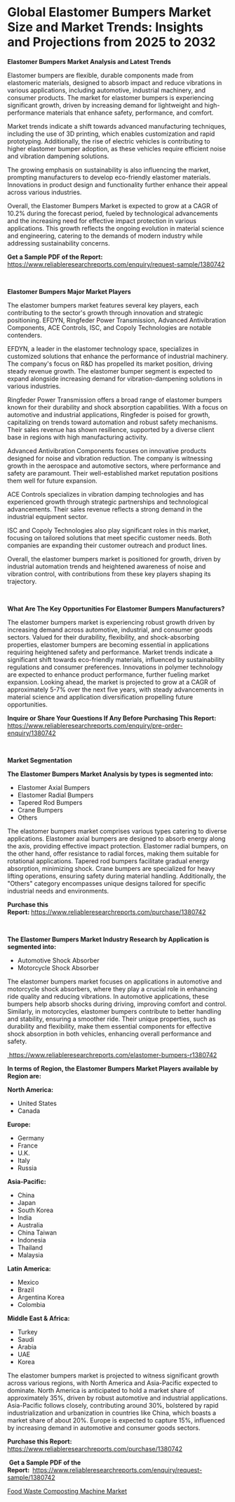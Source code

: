 <p><h1>Global Elastomer Bumpers Market Size and Market Trends: Insights and Projections from 2025 to 2032</h1></p><p><strong>Elastomer Bumpers Market Analysis and Latest Trends</strong></p>
<p><p>Elastomer bumpers are flexible, durable components made from elastomeric materials, designed to absorb impact and reduce vibrations in various applications, including automotive, industrial machinery, and consumer products. The market for elastomer bumpers is experiencing significant growth, driven by increasing demand for lightweight and high-performance materials that enhance safety, performance, and comfort.</p><p>Market trends indicate a shift towards advanced manufacturing techniques, including the use of 3D printing, which enables customization and rapid prototyping. Additionally, the rise of electric vehicles is contributing to higher elastomer bumper adoption, as these vehicles require efficient noise and vibration dampening solutions.</p><p>The growing emphasis on sustainability is also influencing the market, prompting manufacturers to develop eco-friendly elastomer materials. Innovations in product design and functionality further enhance their appeal across various industries. </p><p>Overall, the Elastomer Bumpers Market is expected to grow at a CAGR of 10.2% during the forecast period, fueled by technological advancements and the increasing need for effective impact protection in various applications. This growth reflects the ongoing evolution in material science and engineering, catering to the demands of modern industry while addressing sustainability concerns.</p></p>
<p><strong>Get a Sample PDF of the Report:&nbsp;</strong> <a href="https://www.reliableresearchreports.com/enquiry/request-sample/1380742?utm_campaign=2528&utm_medium=2&utm_source=Github&utm_content=ia&utm_term=21022025&utm_id=elastomer-bumpers">https://www.reliableresearchreports.com/enquiry/request-sample/1380742</a></p>
<p>&nbsp;</p>
<p><strong>Elastomer Bumpers Major Market Players</strong></p>
<p><p>The elastomer bumpers market features several key players, each contributing to the sector's growth through innovation and strategic positioning. EFDYN, Ringfeder Power Transmission, Advanced Antivibration Components, ACE Controls, ISC, and Copoly Technologies are notable contenders.</p><p>EFDYN, a leader in the elastomer technology space, specializes in customized solutions that enhance the performance of industrial machinery. The company's focus on R&D has propelled its market position, driving steady revenue growth. The elastomer bumper segment is expected to expand alongside increasing demand for vibration-dampening solutions in various industries.</p><p>Ringfeder Power Transmission offers a broad range of elastomer bumpers known for their durability and shock absorption capabilities. With a focus on automotive and industrial applications, Ringfeder is poised for growth, capitalizing on trends toward automation and robust safety mechanisms. Their sales revenue has shown resilience, supported by a diverse client base in regions with high manufacturing activity.</p><p>Advanced Antivibration Components focuses on innovative products designed for noise and vibration reduction. The company is witnessing growth in the aerospace and automotive sectors, where performance and safety are paramount. Their well-established market reputation positions them well for future expansion.</p><p>ACE Controls specializes in vibration damping technologies and has experienced growth through strategic partnerships and technological advancements. Their sales revenue reflects a strong demand in the industrial equipment sector.</p><p>ISC and Copoly Technologies also play significant roles in this market, focusing on tailored solutions that meet specific customer needs. Both companies are expanding their customer outreach and product lines.</p><p>Overall, the elastomer bumpers market is positioned for growth, driven by industrial automation trends and heightened awareness of noise and vibration control, with contributions from these key players shaping its trajectory.</p></p>
<p>&nbsp;</p>
<p><strong>What Are The Key Opportunities For Elastomer Bumpers Manufacturers?</strong></p>
<p><p>The elastomer bumpers market is experiencing robust growth driven by increasing demand across automotive, industrial, and consumer goods sectors. Valued for their durability, flexibility, and shock-absorbing properties, elastomer bumpers are becoming essential in applications requiring heightened safety and performance. Market trends indicate a significant shift towards eco-friendly materials, influenced by sustainability regulations and consumer preferences. Innovations in polymer technology are expected to enhance product performance, further fueling market expansion. Looking ahead, the market is projected to grow at a CAGR of approximately 5-7% over the next five years, with steady advancements in material science and application diversification propelling future opportunities.</p></p>
<p><strong>Inquire or Share Your Questions If Any Before Purchasing This Report:</strong> <a href="https://www.reliableresearchreports.com/enquiry/pre-order-enquiry/1380742?utm_campaign=2528&utm_medium=2&utm_source=Github&utm_content=ia&utm_term=21022025&utm_id=elastomer-bumpers">https://www.reliableresearchreports.com/enquiry/pre-order-enquiry/1380742</a></p>
<p>&nbsp;</p>
<p><strong>Market Segmentation</strong></p>
<p><strong>The Elastomer Bumpers Market Analysis by types is segmented into:</strong></p>
<p><ul><li>Elastomer Axial Bumpers</li><li>Elastomer Radial Bumpers</li><li>Tapered Rod Bumpers</li><li>Crane Bumpers</li><li>Others</li></ul></p>
<p><p>The elastomer bumpers market comprises various types catering to diverse applications. Elastomer axial bumpers are designed to absorb energy along the axis, providing effective impact protection. Elastomer radial bumpers, on the other hand, offer resistance to radial forces, making them suitable for rotational applications. Tapered rod bumpers facilitate gradual energy absorption, minimizing shock. Crane bumpers are specialized for heavy lifting operations, ensuring safety during material handling. Additionally, the "Others" category encompasses unique designs tailored for specific industrial needs and environments.</p></p>
<p><strong>Purchase this Report:&nbsp;</strong><a href="https://www.reliableresearchreports.com/purchase/1380742?utm_campaign=2528&utm_medium=2&utm_source=Github&utm_content=ia&utm_term=21022025&utm_id=elastomer-bumpers">https://www.reliableresearchreports.com/purchase/1380742</a></p>
<p>&nbsp;</p>
<p><strong>The Elastomer Bumpers Market Industry Research by Application is segmented into:</strong></p>
<p><ul><li>Automotive Shock Absorber</li><li>Motorcycle Shock Absorber</li></ul></p>
<p><p>The elastomer bumpers market focuses on applications in automotive and motorcycle shock absorbers, where they play a crucial role in enhancing ride quality and reducing vibrations. In automotive applications, these bumpers help absorb shocks during driving, improving comfort and control. Similarly, in motorcycles, elastomer bumpers contribute to better handling and stability, ensuring a smoother ride. Their unique properties, such as durability and flexibility, make them essential components for effective shock absorption in both vehicles, enhancing overall performance and safety.</p></p>
<p><a href="https://www.reliableresearchreports.com/elastomer-bumpers-r1380742?utm_campaign=2528&utm_medium=2&utm_source=Github&utm_content=ia&utm_term=21022025&utm_id=elastomer-bumpers">&nbsp;https://www.reliableresearchreports.com/elastomer-bumpers-r1380742</a></p>
<p><strong>In terms of Region, the Elastomer Bumpers Market Players available by Region are:</strong></p>
<p>
    <p> <strong> North America: </strong>
        <ul>
            <li>United States</li>
            <li>Canada</li>
        </ul>
        </p> 
    <p> <strong> Europe: </strong>
        <ul>
            <li>Germany</li>
            <li>France</li>
            <li>U.K.</li>
            <li>Italy</li>
            <li>Russia</li>
        </ul>
        </p> 
    <p> <strong> Asia-Pacific: </strong>
        <ul>
            <li>China</li>
            <li>Japan</li>
            <li>South Korea</li>
            <li>India</li>
            <li>Australia</li>
            <li>China Taiwan</li>
            <li>Indonesia</li>
            <li>Thailand</li>
            <li>Malaysia</li>
        </ul>
        </p> 
    <p> <strong> Latin America: </strong>
        <ul>
            <li>Mexico</li>
            <li>Brazil</li>
            <li>Argentina Korea</li>
            <li>Colombia</li>
        </ul>
        </p> 
    <p> <strong> Middle East & Africa: </strong>
        <ul>
            <li>Turkey</li>
            <li>Saudi</li>
            <li>Arabia</li>
            <li>UAE</li>
            <li>Korea</li>
        </ul>
    </p>
    </p>
<p><p>The elastomer bumpers market is projected to witness significant growth across various regions, with North America and Asia-Pacific expected to dominate. North America is anticipated to hold a market share of approximately 35%, driven by robust automotive and industrial applications. Asia-Pacific follows closely, contributing around 30%, bolstered by rapid industrialization and urbanization in countries like China, which boasts a market share of about 20%. Europe is expected to capture 15%, influenced by increasing demand in automotive and consumer goods sectors.</p></p>
<p><strong>Purchase this Report: </strong><a href="https://www.reliableresearchreports.com/purchase/1380742?utm_campaign=2528&utm_medium=2&utm_source=Github&utm_content=ia&utm_term=21022025&utm_id=elastomer-bumpers">https://www.reliableresearchreports.com/purchase/1380742</a></p>
<p>&nbsp;<strong>Get a Sample PDF of the Report:&nbsp;&nbsp;</strong><a href="https://www.reliableresearchreports.com/enquiry/request-sample/1380742?utm_campaign=2528&utm_medium=2&utm_source=Github&utm_content=ia&utm_term=21022025&utm_id=elastomer-bumpers">https://www.reliableresearchreports.com/enquiry/request-sample/1380742</a></p>
<p><strong></strong></p>
<p><p><a href="https://github.com/ramraomeyie/Market-Research-Report-List-1/blob/main/food-waste-composting-machine-market.md?utm_campaign=2528&utm_medium=2&utm_source=Github&utm_content=ia&utm_term=21022025&utm_id=elastomer-bumpers">Food Waste Composting Machine Market</a></p></p>